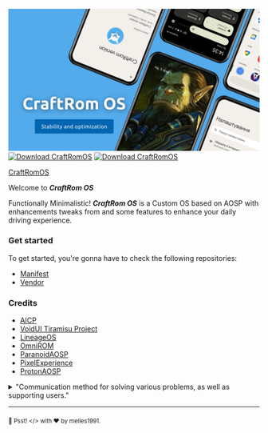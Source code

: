 ![banner](https://raw.githubusercontent.com/craftrom-os/docs/master/img/CraftRom%20Presentation.png)
[![Download CraftRomOS](https://img.shields.io/sourceforge/dt/craftrom.svg)](https://sourceforge.net/projects/craftrom/files/latest/download) [![Download CraftRomOS](https://img.shields.io/sourceforge/dm/craftrom.svg)](https://sourceforge.net/projects/craftrom/files/latest/download)
<!-- Begin SF Tag -->
<div class="sf-root" data-id="3701861" data-badge="oss-rising-star-white" data-metadata="achievement=oss-rising-star" style="width:125px">
    <a href="https://sourceforge.net/projects/craftrom/" target="_blank">CraftRomOS</a>
</div>
<script>(function () {var sc=document.createElement('script');sc.async=true;sc.src='https://b.sf-syn.com/badge_js?sf_id=3701861';var p=document.getElementsByTagName('script')[0];p.parentNode.insertBefore(sc, p);})();
</script>
<!-- End SF Tag -->

Welcome to ***CraftRom OS***

Functionally Minimalistic! ***CraftRom OS*** is a Custom OS based on AOSP with enhancements tweaks from and some  features to enhance your daily driving experience.

### Get started

To get started, you're gonna have to check the following repositories:

- [Manifest](https://github.com/craftrom-os/manifest.git)
- [Vendor](https://github.com/craftrom-os/vendor_aosp.git)

### Credits

- [AICP](https://github.com/AICP)
- [VoidUI Tiramisu Project](https://github.com/VoidUI-Tiramisu)
- [LineageOS](https://github.com/lineageos)
- [OmniROM](https://github.com/omnirom)
- [ParanoidAOSP](https://github.com/AOSPA)
- [PixelExperience](https://github.com/pixelexperience)
- [ProtonAOSP](https://github.com/protonaosp)

<details> 
	<summary>"Communication method for solving various problems, as well as supporting users."</summary>
	<br>
	<ul>
	<li><a href="https://t.me/craft_rom">Telegram group</a> - For a discussion of devices, features, or just a general conversation about Android, check out our telegram.</li>
	<li><a href="https://t.me/craftrom_news">Telegram news channel</a> - Update ROMs, kernels and other news.</li>
	</ul>
</details>

---

<sub>🤫 Psst! </> with ❤️ by melles1991.</sub>

